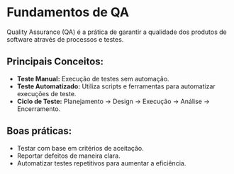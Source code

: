# Fundamentos de QA

Quality Assurance (QA) é a prática de garantir a qualidade dos produtos de software através de processos e testes.

## Principais Conceitos:
- **Teste Manual:** Execução de testes sem automação.
- **Teste Automatizado:** Utiliza scripts e ferramentas para automatizar execuções de teste.
- **Ciclo de Teste:** Planejamento → Design → Execução → Análise → Encerramento.

## Boas práticas:
- Testar com base em critérios de aceitação.
- Reportar defeitos de maneira clara.
- Automatizar testes repetitivos para aumentar a eficiência.

